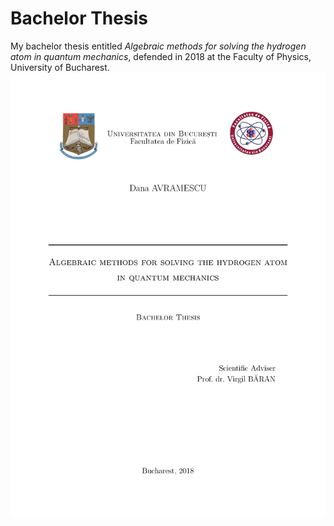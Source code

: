# Bachelor Thesis
My bachelor thesis entitled *Algebraic methods for solving the hydrogen atom in quantum mechanics*, defended in 2018 at the Faculty of Physics, University of Bucharest.
![Alt Text](https://github.com/avramescudana/Bachelor-Thesis/blob/main/animation.gif)
